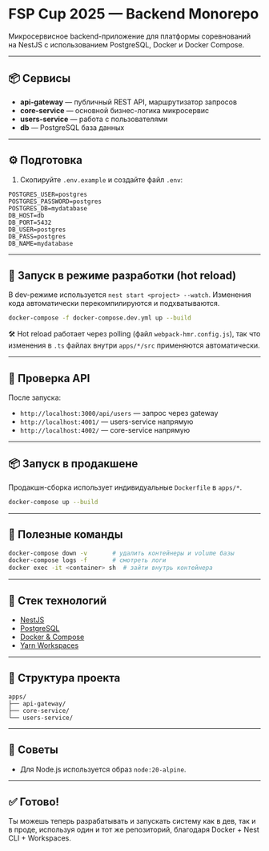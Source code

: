 # FSP Cup 2025 — Backend Monorepo

Микросервисное backend-приложение для платформы соревнований на NestJS с использованием PostgreSQL, Docker и Docker Compose.

---

## 📦 Сервисы

- **api-gateway** — публичный REST API, маршрутизатор запросов
- **core-service** — основной бизнес-логика микросервис
- **users-service** — работа с пользователями
- **db** — PostgreSQL база данных

---

## ⚙️ Подготовка

1. Скопируйте `.env.example` и создайте файл `.env`:

```env
POSTGRES_USER=postgres
POSTGRES_PASSWORD=postgres
POSTGRES_DB=mydatabase
DB_HOST=db
DB_PORT=5432
DB_USER=postgres
DB_PASS=postgres
DB_NAME=mydatabase
```

---

## 🚀 Запуск в режиме разработки (hot reload)

В dev-режиме используется `nest start <project> --watch`. Изменения кода автоматически перекомпилируются и подхватываются.

```bash
docker-compose -f docker-compose.dev.yml up --build
```

🛠️ Hot reload работает через polling (файл `webpack-hmr.config.js`), так что изменения в `.ts` файлах внутри `apps/*/src` применяются автоматически.

---

## 🧪 Проверка API

После запуска:

* `http://localhost:3000/api/users` — запрос через gateway
* `http://localhost:4001/` — users-service напрямую
* `http://localhost:4002/` — core-service напрямую

---

## 📦 Запуск в продакшене

Продакшн-сборка использует индивидуальные `Dockerfile` в `apps/*`.

```bash
docker-compose up --build
```

---

## 🧹 Полезные команды

```bash
docker-compose down -v       # удалить контейнеры и volume базы
docker-compose logs -f       # смотреть логи
docker exec -it <container> sh  # зайти внутрь контейнера
```

---

## 🧱 Стек технологий

* [NestJS](https://docs.nestjs.com/)
* [PostgreSQL](https://www.postgresql.org/)
* [Docker &amp; Compose](https://docs.docker.com/)
* [Yarn Workspaces](https://classic.yarnpkg.com/en/docs/workspaces/)

---

## 📁 Структура проекта

```
apps/
├── api-gateway/
├── core-service/
└── users-service/
```

---

## 🧠 Советы

* Для Node.js используется образ `node:20-alpine`.

---

## ✅ Готово!

Ты можешь теперь разрабатывать и запускать систему как в дев, так и в проде, используя один и тот же репозиторий, благодаря Docker + Nest CLI + Workspaces.

